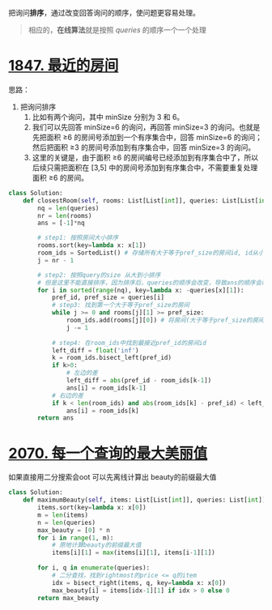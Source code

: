 把询问**排序**，通过改变回答询问的顺序，使问题更容易处理。  
> 相应的，**在线算法**就是按照 $\textit{queries}$ 的顺序一个一个处理

# [1847. 最近的房间](https://leetcode.cn/problems/closest-room/)
思路：
1. 把询问排序
	1. 比如有两个询问，其中 minSize 分别为 3 和 6。
	2. 我们可以先回答 minSize=6 的询问，再回答 minSize=3 的询问。也就是先把面积 ≥6 的房间号添加到一个有序集合中，回答 minSize=6 的询问；然后把面积 ≥3 的房间号添加到有序集合中，回答 minSize=3 的询问。
	3. 这里的关键是，由于面积 ≥6 的房间编号已经添加到有序集合中了，所以后续只需把面积在 [3,5] 中的房间号添加到有序集合中，不需要重复处理面积 ≥6 的房间。
```python fold
class Solution:
    def closestRoom(self, rooms: List[List[int]], queries: List[List[int]]) -> List[int]:
        nq = len(queries)
        nr = len(rooms)
        ans = [-1]*nq

        # step1: 按照房间大小排序
        rooms.sort(key=lambda x: x[1])
        room_ids = SortedList() # 存储所有大于等于pref_size的房间id, id从小到大
        j = nr - 1

        # step2: 按照query的size 从大到小排序
        # 但是这里不能直接排序，因为排序后，queries的顺序会改变，导致ans的顺序会改变
        for i in sorted(range(nq), key=lambda x: -queries[x][1]):
            pref_id, pref_size = queries[i]
            # step3: 找到第一个大于等于pref_size的房间
            while j >= 0 and rooms[j][1] >= pref_size:
                room_ids.add(rooms[j][0]) # 将房间(大于等于pref_size的房间)id加入到room_ids中
                j -= 1
            
            # step4: 在room_ids中找到最接近pref_id的房间id
            left_diff = float('inf')
            k = room_ids.bisect_left(pref_id)
            if k>0:
                # 左边的差
                left_diff = abs(pref_id - room_ids[k-1])
                ans[i] = room_ids[k-1]
            # 右边的差
            if k < len(room_ids) and abs(room_ids[k] - pref_id) < left_diff:
                ans[i] = room_ids[k]
        return ans

```

# [2070. 每一个查询的最大美丽值](https://leetcode.cn/problems/most-beautiful-item-for-each-query/)
如果直接用二分搜索会oot
可以先离线计算出 beauty的前缀最大值
```python
class Solution:
    def maximumBeauty(self, items: List[List[int]], queries: List[int]) -> List[int]:
        items.sort(key=lambda x: x[0])
        m = len(items)
        n = len(queries)
        max_beauty = [0] * n
        for i in range(1, m):
            # 原地计算beauty的前缀最大值
            items[i][1] = max(items[i][1], items[i-1][1])
        
        for i, q in enumerate(queries):
            # 二分查找，找到rightmost的price <= q的item
            idx = bisect_right(items, q, key=lambda x: x[0])
            max_beauty[i] = items[idx-1][1] if idx > 0 else 0
        return max_beauty
```